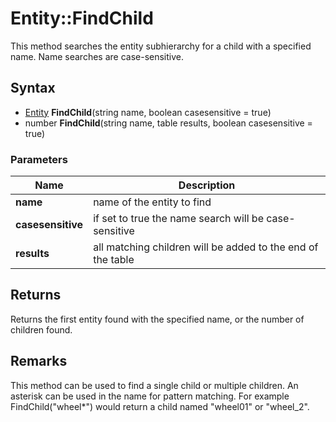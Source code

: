 # Entity::FindChild #
This method searches the entity subhierarchy for a child with a specified name. Name searches are case-sensitive.

## Syntax ##
- [Entity](LUA_Entity_32f.md) **FindChild**(string name, boolean casesensitive = true)
- number **FindChild**(string name, table results, boolean casesensitive = true)

### Parameters ###
| Name | Description |
| --- | --- |
| **name** | name of the entity to find |
| **casesensitive** | if set to true the name search will be case-sensitive |
| **results** | all matching children will be added to the end of the table |

## Returns ##
Returns the first entity found with the specified name, or the number of children found.

## Remarks ##
This method can be used to find a single child or multiple children. An asterisk can be used in the name for pattern matching. For example FindChild("wheel*") would return a child named "wheel01" or "wheel_2".
